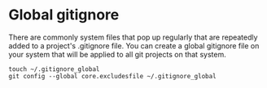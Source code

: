Global gitignore
================

There are commonly system files that pop up regularly that are repeatedly added to
a project's .gitignore file. You can create a global gitignore file on your system
that will be applied to all git projects on that system.

```
touch ~/.gitignore_global
git config --global core.excludesfile ~/.gitignore_global

```
